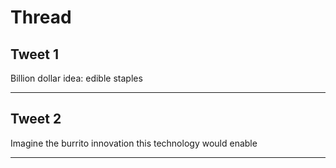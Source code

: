 # Thread

## Tweet 1

Billion dollar idea: edible staples

---

## Tweet 2

Imagine the burrito innovation this technology would enable

---

